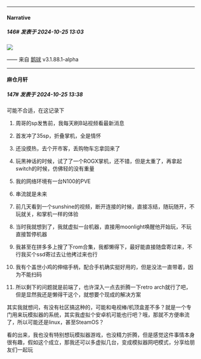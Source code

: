﻿
*****

####  Narrative  
##### 146#       发表于 2024-10-25 13:03

<img src="https://static.saraba1st.com/image/smiley/face2017/134.png" referrerpolicy="no-referrer">

—— 来自 [鹅球](https://www.pgyer.com/xfPejhuq) v3.1.88.1-alpha


*****

####  麻仓月轩  
##### 147#       发表于 2024-10-25 13:38

可能不合适，在这记录下

1. 周哥的sp发售前，我每天刷B站视频看最新消息

2. 首发冲了35sp，折叠掌机，全是情怀

3. 还没摸热，去个开市客，丢购物车忘拿回来了

4. 玩黑神话的时候，试了了一个ROGX掌机，还不错，但是太重了，再拿起switch的时候，仿佛轻的没有重量

5. 我的网络环境有一台N100的PVE

6. 串流就是未来

7. 前几天看到一个sunshine的视频，断开连接的时候，直接冻结，随玩随开，不玩就关，和掌机一样的体验

8. 当时我就想到了，我就虚拟一台机器，直接用moonlight唤醒他开始玩，不玩直接暂停机器

9. 我甚至在拼多多上搜了下rom合集，我都懒得下，最好能直接随盘寄过来，不行我买个ssd寄过去让他拷过来也行

10. 我有个盖世小鸡的伸缩手柄，配合手机确实挺好用的，但是没法一直带着，因为不能扫码

11. 所以剩下的问题就是前端了，也许深入一点去折腾一下retro arch就行了吧，但是显然我还是懒得干这个，就想要个现成的解决方案

其实我就想问，有没有社区搞这种的，可能和电视棒/机顶盒差不多？就是一个专门用来玩模拟器的系统，其实我虚拟个安卓机可能也行吧？哦，那就不方便串流了，所以可能还是linux，甚至SteamOS？

看的出来，我也没有特别想玩模拟器游戏，也没精力折腾，但是感觉这件事情本身很有趣，假如这个成立，那我还可以多虚拟几台，变成模拟器网吧模式，分享给朋友们一起玩

